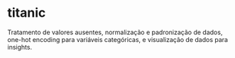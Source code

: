 # titanic
 Tratamento de valores ausentes, normalização e padronização de dados, one-hot encoding para variáveis categóricas, e visualização de dados para insights.
